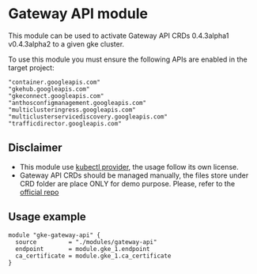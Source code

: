 # Gateway API module
This module can be used to activate Gateway API CRDs 0.4.3alpha1 v0.4.3alpha2 to a given gke cluster.

To use this module you must ensure the following APIs are enabled in the target project:
```
"container.googleapis.com"
"gkehub.googleapis.com"
"gkeconnect.googleapis.com"
"anthosconfigmanagement.googleapis.com"
"multiclusteringress.googleapis.com"
"multiclusterservicediscovery.googleapis.com"
"trafficdirector.googleapis.com"
```

## Disclaimer
- This module use [kubectl provider](https://registry.terraform.io/providers/gavinbunney/kubectl/latest/docs), the usage follow its own license.
- Gateway API CRDs should be managed manually, the files store under CRD folder are place ONLY for demo purpose. Please, refer to the [official repo](github.com/kubernetes-sigs/gateway-api/)

## Usage example

```hcl
module "gke-gateway-api" {
  source         = "./modules/gateway-api"
  endpoint       = module.gke_1.endpoint
  ca_certificate = module.gke_1.ca_certificate
}
```